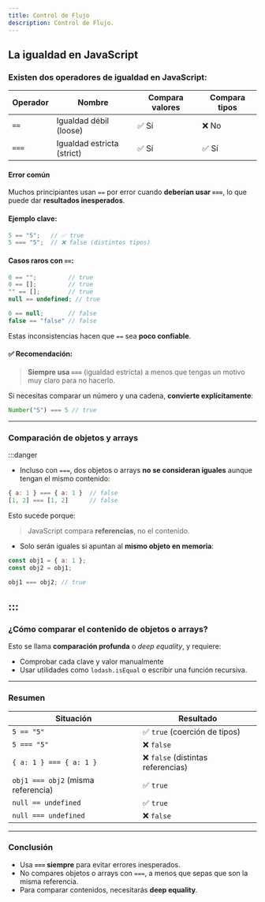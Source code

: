 ```yaml
---
title: Control de Flujo
description: Control de Flujo.
---
```


## La igualdad en JavaScript

### Existen **dos operadores de igualdad** en JavaScript:

| Operador | Nombre                     | Compara valores | Compara tipos |
| -------- | -------------------------- | --------------- | ------------- |
| `==`     | Igualdad débil (loose)     | ✅ Sí            | ❌ No          |
| `===`    | Igualdad estricta (strict) | ✅ Sí            | ✅ Sí          |


#### Error común

Muchos principiantes usan `==` por error cuando **deberían usar `===`**, lo que puede dar **resultados inesperados**.



#### Ejemplo clave:

```javascript
5 == "5";   // ✅ true
5 === "5";  // ❌ false (distintos tipos)
```


#### Casos raros con `==`:

```javascript
0 == "";         // true
0 == [];         // true
"" == [];        // true
null == undefined; // true

0 == null;       // false
false == "false" // false
```

Estas inconsistencias hacen que `==` sea **poco confiable**.


#### ✅ Recomendación:

> **Siempre usa `===`** (igualdad estricta) a menos que tengas un motivo muy claro para no hacerlo.

Si necesitas comparar un número y una cadena, **convierte explícitamente**:

```javascript 
Number("5") === 5 // true
```

------

### Comparación de objetos y arrays

:::danger
- Incluso con `===`, dos objetos o arrays **no se consideran iguales** aunque tengan el mismo contenido:

```javascript
{ a: 1 } === { a: 1 }  // false
[1, 2] === [1, 2]      // false
```

Esto sucede porque:

> JavaScript compara **referencias**, no el contenido.


- Solo serán iguales si apuntan al **mismo objeto en memoria**:

```javascript
const obj1 = { a: 1 };
const obj2 = obj1;

obj1 === obj2; // true
```
:::
------

### ¿Cómo comparar el contenido de objetos o arrays?

Esto se llama **comparación profunda** o *deep equality*, y requiere:

- Comprobar cada clave y valor manualmente
- Usar utilidades como `lodash.isEqual` o escribir una función recursiva.

------

### Resumen

| Situación                          | Resultado                         |
| ---------------------------------- | --------------------------------- |
| `5 == "5"`                         | ✅ `true` (coerción de tipos)      |
| `5 === "5"`                        | ❌ `false`                         |
| `{ a: 1 } === { a: 1 }`            | ❌ `false` (distintas referencias) |
| `obj1 === obj2` (misma referencia) | ✅ `true`                          |
| `null == undefined`                | ✅ `true`                          |
| `null === undefined`               | ❌ `false`                         |

------

### Conclusión

- Usa **`===` siempre** para evitar errores inesperados.
- No compares objetos o arrays con `===`, a menos que sepas que son la misma referencia.
- Para comparar contenidos, necesitarás **deep equality**.